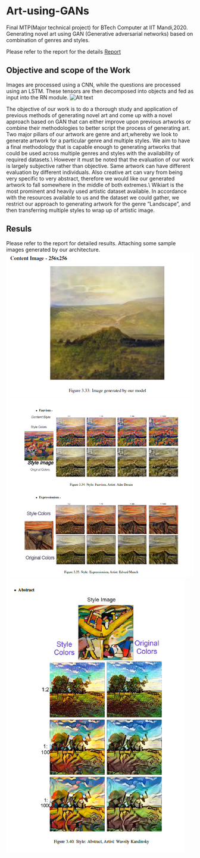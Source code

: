 # Art-using-GANs
Final MTP(Major technical project) for BTech Computer at IIT Mandi,2020. 
Generating novel art using GAN (Generative adversarial networks) based on combination of genres and styles.

Please refer to the report for the details [Report](https://github.com/Kaustubh1Verma/Art-using-GANs/blob/master/MTP_Project.pdf)

## Objective and scope of the Work
Images are processed using a CNN, while the questions are processed using an LSTM.  These tensors are then decomposed into objects and fed as input into the RN module.
![Alt text](CLEVR.png?raw=true "Title")

The objective of our work is to do a thorough study and application of previous methods of generating novel art
and come up with a novel approach based on GAN that can either improve upon previous artworks or combine
their methodologies to better script the process of generating art. Two major pillars of our artwork are genre
and art,whereby we look to generate artwork for a particular genre and multiple styles. We aim to have a
final methodology that is capable enough to generating artworks that could be used across multiple genres and
styles with the availability of required datasets.\\
However it must be noted that the evaluation of our work is largely subjective rather than objective. Same
artwork can have different evaluation by different individuals. Also creative art can vary from being very
specific to very abstract, therefore we would like our generated artwork to fall somewhere in the middle of
both extremes.\\
Wikiart is the most prominent and heavily used artistic dataset available. In accordance
with the resources available to us and the dataset we could gather, we restrict our approach to generating
artwork for the genre ”Landscape”, and then transferring multiple styles to wrap up of artistic image.

## Resuls
Please refer to the report for detailed results.
Attaching some sample images generated by our architecture.
![alt text](https://github.com/Kaustubh1Verma/Art-using-GANs/blob/master/content_image_256.PNG)
![alt text](https://github.com/Kaustubh1Verma/Art-using-GANs/blob/master/style_transfered.PNG)
![alt text](https://github.com/Kaustubh1Verma/Art-using-GANs/blob/master/style_transfered2.PNG)



